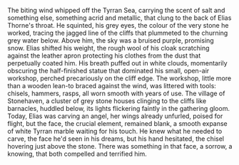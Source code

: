 The biting wind whipped off the Tyrran Sea, carrying the scent of salt and something else, something acrid and metallic, that clung to the back of Elias Thorne's throat. He squinted, his grey eyes, the colour of the very stone he worked, tracing the jagged line of the cliffs that plummeted to the churning grey water below. Above him, the sky was a bruised purple, promising snow. Elias shifted his weight, the rough wool of his cloak scratching against the leather apron protecting his clothes from the dust that perpetually coated him.  His breath puffed out in white clouds, momentarily obscuring the half-finished statue that dominated his small, open-air workshop, perched precariously on the cliff edge. The workshop, little more than a wooden lean-to braced against the wind, was littered with tools: chisels, hammers, rasps, all worn smooth with years of use.  The village of Stonehaven, a cluster of grey stone houses clinging to the cliffs like barnacles, huddled below, its lights flickering faintly in the gathering gloom.  Today, Elias was carving an angel, her wings already unfurled, poised for flight, but the face, the crucial element, remained blank, a smooth expanse of white Tyrran marble waiting for his touch.  He knew what he needed to carve, the face he'd seen in his dreams, but his hand hesitated, the chisel hovering just above the stone.  There was something in that face, a sorrow, a knowing, that both compelled and terrified him.
